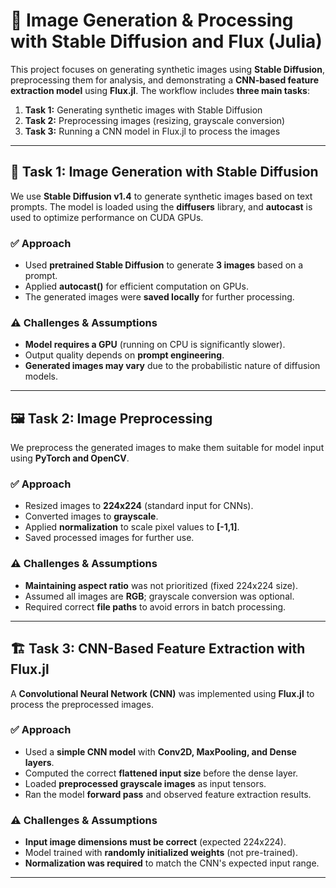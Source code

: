 # 📌 Image Generation & Processing with Stable Diffusion and Flux (Julia)

This project focuses on generating synthetic images using **Stable Diffusion**, preprocessing them for analysis, and demonstrating a **CNN-based feature extraction model** using **Flux.jl**. The workflow includes **three main tasks**:  

1. **Task 1:** Generating synthetic images with Stable Diffusion  
2. **Task 2:** Preprocessing images (resizing, grayscale conversion)  
3. **Task 3:** Running a CNN model in Flux.jl to process the images  

---

## 🚀 Task 1: Image Generation with Stable Diffusion  

We use **Stable Diffusion v1.4** to generate synthetic images based on text prompts. The model is loaded using the **diffusers** library, and **autocast** is used to optimize performance on CUDA GPUs.

### ✅ **Approach**  
- Used **pretrained Stable Diffusion** to generate **3 images** based on a prompt.  
- Applied **autocast()** for efficient computation on GPUs.  
- The generated images were **saved locally** for further processing.  

### ⚠️ **Challenges & Assumptions**  
- **Model requires a GPU** (running on CPU is significantly slower).  
- Output quality depends on **prompt engineering**.  
- **Generated images may vary** due to the probabilistic nature of diffusion models.  

---

## 🖼️ Task 2: Image Preprocessing  

We preprocess the generated images to make them suitable for model input using **PyTorch and OpenCV**.

### ✅ **Approach**  
- Resized images to **224x224** (standard input for CNNs).  
- Converted images to **grayscale**.  
- Applied **normalization** to scale pixel values to **[-1,1]**.  
- Saved processed images for further use.  

### ⚠️ **Challenges & Assumptions**  
- **Maintaining aspect ratio** was not prioritized (fixed 224x224 size).  
- Assumed all images are **RGB**; grayscale conversion was optional.  
- Required correct **file paths** to avoid errors in batch processing.  

---

## 🏗️ Task 3: CNN-Based Feature Extraction with Flux.jl  

A **Convolutional Neural Network (CNN)** was implemented using **Flux.jl** to process the preprocessed images.

### ✅ **Approach**  
- Used a **simple CNN model** with **Conv2D, MaxPooling, and Dense layers**.  
- Computed the correct **flattened input size** before the dense layer.  
- Loaded **preprocessed grayscale images** as input tensors.  
- Ran the model **forward pass** and observed feature extraction results.  

### ⚠️ **Challenges & Assumptions**  
- **Input image dimensions must be correct** (expected 224x224).  
- Model trained with **randomly initialized weights** (not pre-trained).  
- **Normalization was required** to match the CNN's expected input range.  

---



